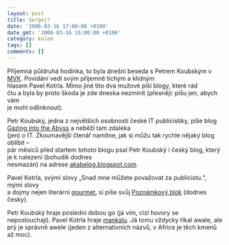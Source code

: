 ```yaml
---
layout: post
title: Sergej!
date: '2006-03-16 17:00:00 +0100'
date_gmt: '2006-03-16 16:00:00 +0100'
category: kolem
tags: []
comments: []
---
```

<p>Příjemná půldruhá hodinka, to byla dnešní beseda s Petrem Koubským v<br />
<a href="http://www.mvk.cz">MVK</a>. Povídání vedl svým příjemně tichým a klidným<br />
hlasem Pavel Kotrla. Mimo jiné tito dva mužové píší blogy, které rád<br />
čtu a byla by proto škoda je zde dneska nezmínit (přesněji: píšu jen, abych vám<br />
je mohl odlinknout).</p>
<p>Petr Koubský, jedna z největších osobností české IT publicistiky, píše blog <a href="http://gazingabyss.blogspot.com/">Gazing into the Abyss</a> a neběží tam zdaleka<br />
(jen) o IT. Zkoumavější čtenář namítne, jak si můžu tak rychle nějaký blog oblíbit &ndash;<br />
pár měsíců před startem tohoto blogu psal Petr Koubský i český blog, který je k nalezení (bohudík dodnes<br />
nesmazán) na adrese <a href="http://akabelog.blogspot.com/">akabelog.blogspot.com</a>.</p>
<p>Pavel Kotrla, svými slovy &bdquo;Snad mne můžete považovat za publicistu.&ldquo;, mými slovy<br />
a dojmy nejen literární <a href="http://slovnik-cizich-slov.abz.cz/web.php/hledat?typ_hledani=prefix&typ_hledani=prefix&cizi_slovo=gourmet">gourmet</a>, si píše svůj <a href="http://kotrla.com/pmpro/">Poznámkový blok</a> (dodnes<br />
česky).</p>
<p>Petr Koubský hraje poslední dobou go (já vím, cizí hovory se neposlouchají). Pavel Kotrla hraje <a href="http://kotrla.com/pmpro/index.php/site/darek_od_mamuta/">mankalu</a>. Já tomu vždycky říkal awale, ale prý je správně awele (jeden z alternativních názvů, v Africe je těch kmenů až moc).</p>
